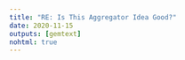 ```yaml
---
title: "RE: Is This Aggregator Idea Good?"
date: 2020-11-15
outputs: [gemtext]
nohtml: true
---
```

